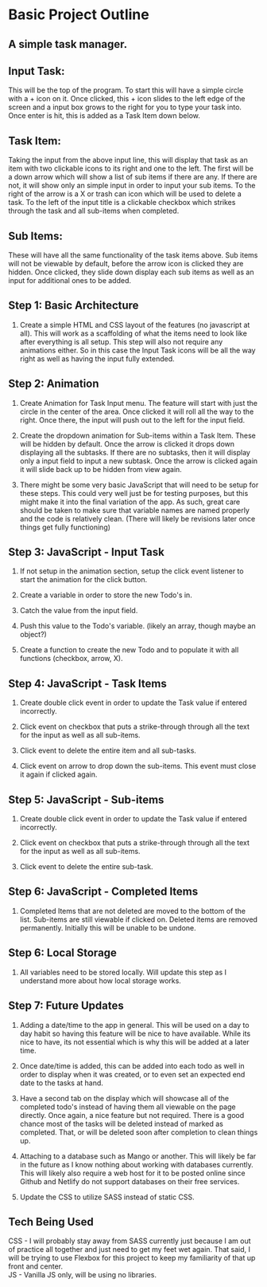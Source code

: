 # Basic Project Outline

## A simple task manager.

## Input Task:
This will be the top of the program. To start this will have a simple circle with a + icon on it. 
Once clicked, this + icon slides to the left edge of the screen and a input box grows to the right for you to 
type your task into. Once enter is hit, this is added as a Task Item down below.


## Task Item:
Taking the input from the above input line, this will display that task as an item with two clickable
icons to its right and one to the left. The first will be a down arrow which will show a list of sub items if there are any. If 
there are not, it will show only an simple input in order to input your sub items. To the right of the arrow is a X or trash can 
icon which will be used to delete a task. To the left of the input title is a clickable checkbox which strikes through the task
and all sub-items when completed.


## Sub Items: 
These will have all the same functionality of the task items above. Sub items will not be viewable 
by default, before the arrow icon is clicked they are hidden. Once clicked, they slide down display each sub items as well as an
input for additional ones to be added.


## Step 1: Basic Architecture
1. Create a simple HTML and CSS layout of the features (no javascript at all). This will work as a scaffolding of what the items
need to look like after everything is all setup. This step will also not require any animations either. So in this case the Input
Task icons will be all the way right as well as having the input fully extended.


## Step 2: Animation
1. Create Animation for Task Input menu. The feature will start with just the circle in the center of the area. Once clicked it will
roll all the way to the right. Once there, the input will push out to the left for the input field. 

2. Create the dropdown animation for Sub-items within a Task Item. These will be hidden by default. Once the arrow is clicked it drops
down displaying all the subtasks. If there are no subtasks, then it will display only a input field to input a new subtask. Once the
arrow is clicked again it will slide back up to be hidden from view again.

3. There might be some very basic JavaScript that will need to be setup for these steps. This could very well just be for testing purposes,
but this might make it into the final variation of the app. As such, great care should be taken to make sure that variable names are named 
properly and the code is relatively clean. (There will likely be revisions later once things get fully functioning)


## Step 3: JavaScript - Input Task
1. If not setup in the animation section, setup the click event listener to start the animation for the click button.

2. Create a variable in order to store the new Todo's in.

3. Catch the value from the input field.

4. Push this value to the Todo's variable. (likely an array, though maybe an object?)

5. Create a function to create the new Todo and to populate it with all functions (checkbox, arrow, X).



## Step 4: JavaScript - Task Items
1. Create double click event in order to update the Task value if entered incorrectly.

2. Click event on checkbox that puts a strike-through through all the text for the input as well as all sub-items.

3. Click event to delete the entire item and all sub-tasks.

4. Click event on arrow to drop down the sub-items. This event must close it again if clicked again.



## Step 5: JavaScript - Sub-items
1. Create double click event in order to update the Task value if entered incorrectly.

2. Click event on checkbox that puts a strike-through through all the text for the input as well as all sub-items.

3. Click event to delete the entire sub-task.



## Step 6: JavaScript - Completed Items
1. Completed Items that are not deleted are moved to the bottom of the list. Sub-items are still viewable if clicked on. Deleted items are
removed permanently. Initially this will be unable to be undone.



## Step 6: Local Storage
1. All variables need to be stored locally. Will update this step as I understand more about how local storage works.



## Step 7: Future Updates
1. Adding a date/time to the app in general. This will be used on a day to day habit so having this feature will be nice to have available.
While its nice to have, its not essential which is why this will be added at a later time.

2. Once date/time is added, this can be added into each todo as well in order to display when it was created, or to even set an expected
end date to the tasks at hand. 

3. Have a second tab on the display which will showcase all of the completed todo's instead of having them all viewable on the page directly.
Once again, a nice feature but not required. There is a good chance most of the tasks will be deleted instead of marked as completed.
That, or will be deleted soon after completion to clean things up.

4. Attaching to a database such as Mango or another. This will likely be far in the future as I know nothing about working with
databases currently. This will likely also require a web host for it to be posted online since Github and Netlify do not support
databases on their free services.

5. Update the CSS to utilize SASS instead of static CSS. 


## Tech Being Used
CSS - I will probably stay away from SASS currently just because I am out of practice all together and just need to get my feet wet again.
That said, I will be trying to use Flexbox for this project to keep my familiarity of that up front and center.<br>
JS - Vanilla JS only, will be using no libraries.